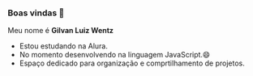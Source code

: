 ### Boas vindas 👋

Meu nome é **Gilvan Luiz Wentz**

- Estou estudando na Alura.
- No momento desenvolvendo na linguagem JavaScript.😄
- Espaço dedicado para organização e comprtilhamento de projetos.

